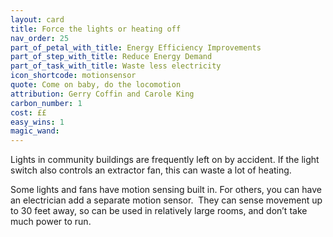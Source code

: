 ```yaml
---
layout: card
title: Force the lights or heating off
nav_order: 25
part_of_petal_with_title: Energy Efficiency Improvements
part_of_step_with_title: Reduce Energy Demand
part_of_task_with_title: Waste less electricity
icon_shortcode: motionsensor
quote: Come on baby, do the locomotion
attribution: Gerry Coffin and Carole King
carbon_number: 1
cost: ££
easy_wins: 1
magic_wand: 
---
```


<p>Lights in community buildings are frequently left on by accident. If the light switch also controls an extractor fan, this can waste a lot of heating. </p><p>Some lights and fans have motion sensing built in. For others, you can have an electrician add a separate motion sensor.  They can sense movement up to 30 feet away, so can be used in relatively large rooms, and don’t take much power to run.</p> 
